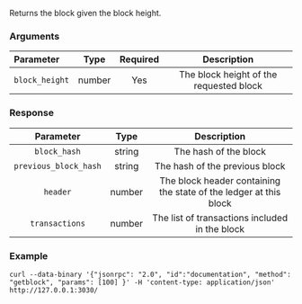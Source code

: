 Returns the block given the block height.

### Arguments

|    Parameter   |  Type  | Required |                Description              |
|:-------------- |:------:|:--------:|:---------------------------------------:|
| `block_height` | number |    Yes   | The block height of the requested block |

### Response

|        Parameter            |  Type  |                            Description                            |
|:---------------------------:|:------:|:-----------------------------------------------------------------:|
| `block_hash`                | string | The hash of the block                                             |
| `previous_block_hash`       | string | The hash of the previous block                                    |
| `header`                    | number | The block header containing the state of the ledger at this block |
| `transactions`              | number | The list of transactions included in the block                    |


### Example
```ignore
curl --data-binary '{"jsonrpc": "2.0", "id":"documentation", "method": "getblock", "params": [100] }' -H 'content-type: application/json' http://127.0.0.1:3030/
```

